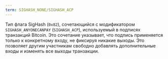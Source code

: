 ```yaml
---
term: SIGHASH_NONE/SIGHASH_ACP
---
```


Тип флага SigHash (`0x82`), сочетающийся с модификатором `SIGHASH_ANYONECANPAY` (`SIGHASH_ACP`), используемый в подписях транзакций Bitcoin. Это сочетание указывает, что подпись применяется только к конкретному входу, не фиксируя никакие выходы. Это позволяет другим участникам свободно добавлять дополнительные входы и изменять все выходы транзакции.